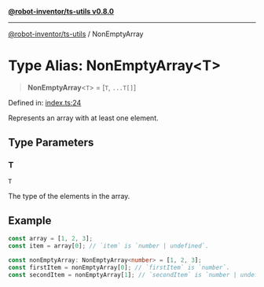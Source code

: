 [**@robot-inventor/ts-utils v0.8.0**](../README.md)

***

[@robot-inventor/ts-utils](../README.md) / NonEmptyArray

# Type Alias: NonEmptyArray\<T\>

> **NonEmptyArray**\<`T`\> = \[`T`, `...T[]`\]

Defined in: [index.ts:24](https://github.com/Robot-Inventor/ts-utils/blob/072f5375cb5de8b5f5bbd644d5026c0dc307f8d7/src/index.ts#L24)

Represents an array with at least one element.

## Type Parameters

### T

`T`

The type of the elements in the array.

## Example

```ts
const array = [1, 2, 3];
const item = array[0]; // `item` is `number | undefined`.

const nonEmptyArray: NonEmptyArray<number> = [1, 2, 3];
const firstItem = nonEmptyArray[0]; // `firstItem` is `number`.
const secondItem = nonEmptyArray[1]; // `secondItem` is `number | undefined`.
```
